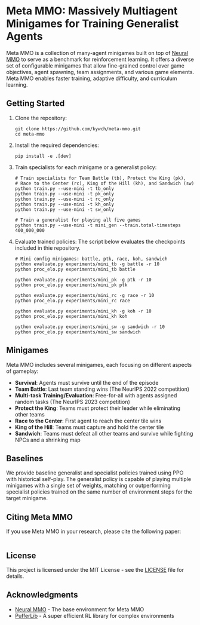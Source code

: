 # Meta MMO: Massively Multiagent Minigames for Training Generalist Agents

Meta MMO is a collection of many-agent minigames built on top of [Neural MMO](https://github.com/NeuralMMO/environment) to serve as a benchmark for reinforcement learning. It offers a diverse set of configurable minigames that allow fine-grained control over game objectives, agent spawning, team assignments, and various game elements. Meta MMO enables faster training, adaptive difficulty, and curriculum learning.

## Getting Started

1. Clone the repository:
   ```
   git clone https://github.com/kywch/meta-mmo.git
   cd meta-mmo
   ```

2. Install the required dependencies:
   ```
   pip install -e .[dev]
   ```

3. Train specialists for each minigame or a generalist policy:
   ```
   # Train specialists for Team Battle (tb), Protect the King (pk),
   # Race to the Center (rc), King of the Hill (kh), and Sandwich (sw)
   python train.py --use-mini -t tb_only
   python train.py --use-mini -t pk_only
   python train.py --use-mini -t rc_only
   python train.py --use-mini -t kh_only
   python train.py --use-mini -t sw_only

   # Train a generalist for playing all five games
   python train.py --use-mini -t mini_gen --train.total-timesteps 400_000_000
   ```

4. Evaluate trained policies:
The script below evaluates the checkpoints included in thie repository. 
   ```
   # Mini config minigames: battle, ptk, race, koh, sandwich
   python evaluate.py experiments/mini_tb -g battle -r 10
   python proc_elo.py experiments/mini_tb battle
   
   python evaluate.py experiments/mini_pk -g ptk -r 10
   python proc_elo.py experiments/mini_pk ptk
   
   python evaluate.py experiments/mini_rc -g race -r 10
   python proc_elo.py experiments/mini_rc race
   
   python evaluate.py experiments/mini_kh -g koh -r 10
   python proc_elo.py experiments/mini_kh koh
   
   python evaluate.py experiments/mini_sw -g sandwich -r 10
   python proc_elo.py experiments/mini_sw sandwich
   ```

## Minigames

Meta MMO includes several minigames, each focusing on different aspects of gameplay:

- **Survival**: Agents must survive until the end of the episode
- **Team Battle**: Last team standing wins (The NeurIPS 2022 competition)
- **Multi-task Training/Evaluation**: Free-for-all with agents assigned random tasks (The NeurIPS 2023 competition)
- **Protect the King**: Teams must protect their leader while eliminating other teams
- **Race to the Center**: First agent to reach the center tile wins
- **King of the Hill**: Teams must capture and hold the center tile
- **Sandwich**: Teams must defeat all other teams and survive while fighting NPCs and a shrinking map

## Baselines

We provide baseline generalist and specialist policies trained using PPO with historical self-play. The generalist policy is capable of playing multiple minigames with a single set of weights, matching or outperforming specialist policies trained on the same number of environment steps for the target minigame.

## Citing Meta MMO

If you use Meta MMO in your research, please cite the following paper:

```
```

## License

This project is licensed under the MIT License - see the [LICENSE](LICENSE) file for details.

## Acknowledgments

- [Neural MMO](https://github.com/NeuralMMO/environment) - The base environment for Meta MMO
- [PufferLib](https://github.com/PufferAI/pufferlib) - A super efficient RL library for complex environments
